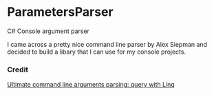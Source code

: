 # ParametersParser
C# Console argument parser

I came across a pretty nice command line parser by Alex Siepman and decided to build a libary that I can use for my console projects.

### Credit
[Ultimate command line arguments parsing: query with Linq](https://www.siepman.nl/blog/ultimate-command-line-arguments-parsing-query-with-linq)
